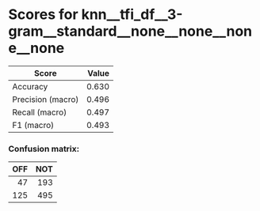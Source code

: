 # Scores for knn__tfi_df__3-gram__standard__none__none__none__none
|      Score      |Value|
|-----------------|----:|
|Accuracy         |0.630|
|Precision (macro)|0.496|
|Recall (macro)   |0.497|
|F1 (macro)       |0.493|

### Confusion matrix:
|OFF|NOT|
|--:|--:|
| 47|193|
|125|495|

